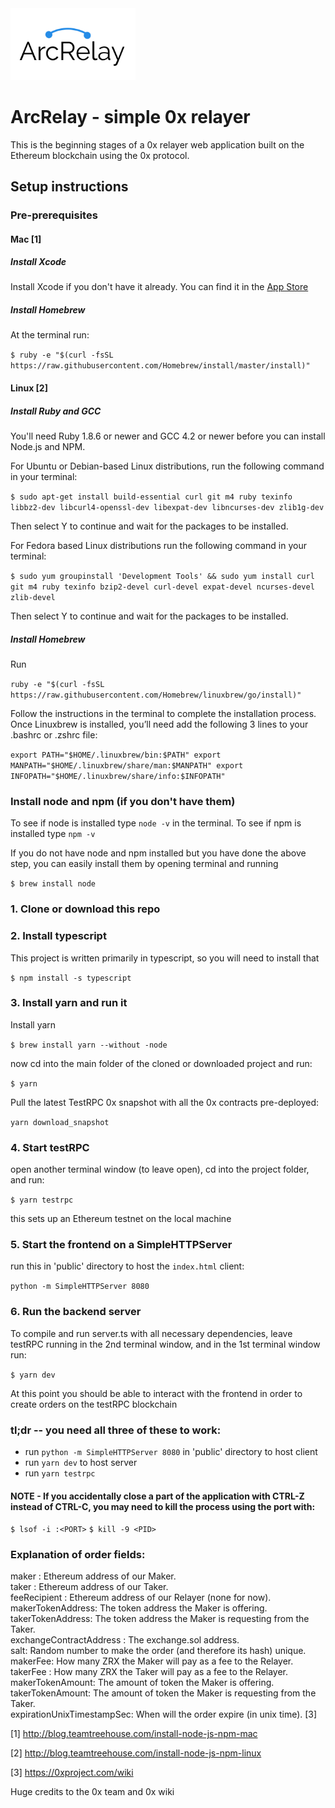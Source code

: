 <img src="https://github.com/easyish/arcrelay/blob/master/arcrelay_logo.png" width="200px" >

# ArcRelay - simple 0x relayer

This is the beginning stages of a 0x relayer web application built on the Ethereum blockchain using the 0x protocol.

## Setup instructions

### Pre-prerequisites
#### Mac [1]
##### Install Xcode
Install Xcode if you don't have it already. You can find it in the [App Store](https://itunes.apple.com/us/app/xcode/id497799835?mt=12)

##### Install Homebrew
At the terminal run:

`
$ ruby -e "$(curl -fsSL https://raw.githubusercontent.com/Homebrew/install/master/install)"
`

#### Linux [2]
##### Install Ruby and GCC
You'll need Ruby 1.8.6 or newer and GCC 4.2 or newer before you can install Node.js and NPM.

For Ubuntu or Debian-based Linux distributions, run the following command in your terminal:

`
$ sudo apt-get install build-essential curl git m4 ruby texinfo libbz2-dev libcurl4-openssl-dev libexpat-dev libncurses-dev zlib1g-dev
`

Then select Y to continue and wait for the packages to be installed.

For Fedora based Linux distributions run the following command in your terminal:

`
$ sudo yum groupinstall 'Development Tools' && sudo yum install curl git m4 ruby texinfo bzip2-devel curl-devel expat-devel ncurses-devel zlib-devel
`

Then select Y to continue and wait for the packages to be installed.

##### Install Homebrew
Run

`
ruby -e "$(curl -fsSL https://raw.githubusercontent.com/Homebrew/linuxbrew/go/install)"
`

Follow the instructions in the terminal to complete the installation process.
Once Linuxbrew is installed, you’ll need add the following 3 lines to your .bashrc or .zshrc file:

`
  export PATH="$HOME/.linuxbrew/bin:$PATH"
  export MANPATH="$HOME/.linuxbrew/share/man:$MANPATH"
  export INFOPATH="$HOME/.linuxbrew/share/info:$INFOPATH"
`

### Install node and npm (if you don't have them)
To see if node is installed type `node -v` in the terminal. To see if npm is installed type `npm -v`

If you do not have node and npm installed but you have done the above step, you can easily install them by opening terminal and running

`
$ brew install node
`

### 1. Clone or download this repo

### 2. Install typescript
This project is written primarily in typescript, so you will need to install that

`
$ npm install -s typescript
`

### 3. Install yarn and run it
Install yarn

`
$ brew install yarn --without -node
`

now cd into the main folder of the cloned or downloaded project and run:

`
$ yarn
`

Pull the latest TestRPC 0x snapshot with all the 0x contracts pre-deployed:

`
yarn download_snapshot
`

### 4. Start testRPC
open another terminal window (to leave open), cd into the project folder, and run:

`
$ yarn testrpc
`

this sets up an Ethereum testnet on the local machine

### 5. Start the frontend on a SimpleHTTPServer
run this in 'public' directory to host the `index.html` client:

`
python -m SimpleHTTPServer 8080
`


### 6. Run the backend server
To compile and run server.ts with all necessary dependencies,
leave testRPC running in the 2nd terminal window, and in the 1st terminal window run:

`
$ yarn dev
`

At this point you should be able to interact with the frontend in order to create orders on the testRPC blockchain

### tl;dr -- you need all three of these to work:
- run `python -m SimpleHTTPServer 8080` in 'public' directory to host client
- run `yarn dev` to host server
- run `yarn testrpc`


#### NOTE - If you accidentally close a part of the application with CTRL-Z instead of CTRL-C, you may need to kill the process using the port with:
`$ lsof -i :<PORT>`
`$ kill -9 <PID>`

### Explanation of order fields:
maker : Ethereum address of our Maker.<br/>
taker : Ethereum address of our Taker.<br/>
feeRecipient : Ethereum address of our Relayer (none for now).<br/>
makerTokenAddress: The token address the Maker is offering.<br/>
takerTokenAddress: The token address the Maker is requesting from the Taker.<br/>
exchangeContractAddress : The exchange.sol address.<br/>
salt: Random number to make the order (and therefore its hash) unique.<br/>
makerFee: How many ZRX the Maker will pay as a fee to the Relayer.<br/>
takerFee : How many ZRX the Taker will pay as a fee to the Relayer.<br/>
makerTokenAmount: The amount of token the Maker is offering.<br/>
takerTokenAmount: The amount of token the Maker is requesting from the Taker.<br/>
expirationUnixTimestampSec: When will the order expire (in unix time). [3]



[1] http://blog.teamtreehouse.com/install-node-js-npm-mac

[2] http://blog.teamtreehouse.com/install-node-js-npm-linux

[3] https://0xproject.com/wiki

Huge credits to the 0x team and 0x wiki
